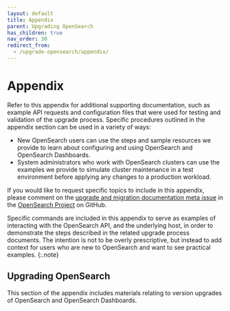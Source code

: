 ```yaml
---
layout: default
title: Appendix
parent: Upgrading OpenSearch
has_children: true
nav_order: 30
redirect_from:
  - /upgrade-opensearch/appendix/
---
```


# Appendix

Refer to this appendix for additional supporting documentation, such as example API requests and configuration files that were used for testing and validation of the upgrade process. Specific procedures outlined in the appendix section can be used in a variety of ways:

- New OpenSearch users can use the steps and sample resources we provide to learn about configuring and using OpenSearch and OpenSearch Dashboards.
- System administrators who work with OpenSearch clusters can use the examples we provide to simulate cluster maintenance in a test environment before applying any changes to a production workload.

If you would like to request specific topics to include in this appendix, please comment on the [upgrade and migration documentation meta issue](https://github.com/opensearch-project/documentation-website/issues/2830) in the [OpenSearch Project](https://github.com/opensearch-project) on GitHub.

Specific commands are included in this appendix to serve as examples of interacting with the OpenSearch API, and the underlying host, in order to demonstrate the steps described in the related upgrade process documents. The intention is not to be overly prescriptive, but instead to add context for users who are new to OpenSearch and want to see practical examples.
{:.note}

## Upgrading OpenSearch

This section of the appendix includes materials relating to version upgrades of OpenSearch and OpenSearch Dashboards.

